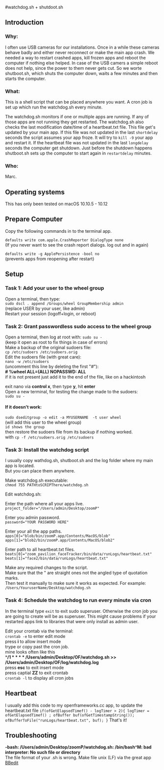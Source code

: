 #watchdog.sh + shutdoot.sh

## Introduction
### Why:
I often use USB cameras for our installations. Once in a while these cameras behave badly and either never reconnect or make the main app crash. We needed a way to restart crashed apps, kill frozen apps and reboot the computer if nothing else helped.
In case of the USB camers a simple reboot does not help, since the power to them never gets cut. So we worte shutboot.sh, which shuts the computer down, waits a few minutes and then starts the computer.

### What:
This is a shell script that can be placed anywhere you want.
A cron job is set up which run the watchdog.sh every minute.

The watchdog.sh monitors if one or multiple apps are running.
If any of those apps are not running they get restarted.
The watchdog.sh also checks the last modification date/time of a heartbeat.txt file. This file get's updated by your main app. If this file was not updated in the last `shortdelay` seconds  the script assumes your app froze. It will try to `kill -9` your app and restart it.
If the heartbeat file was not updated in the last `longdelay` seconds the computer get shutdown. Just before the shutdown happens shutboot.sh sets up the computer to start again in `restartdelay` minutes.

### Who:
Marc.

## Operating systems
This has only been tested on macOS 10.10.5 - 10.12

## Prepare Computer
Copy the following commands in to the terminal app.

`defaults write com.apple.CrashReporter DialogType none`<br />
(If you never want to see the crash report dialogs. log out and in again)

`defaults write -g ApplePersistence -bool no`<br />
(prevents apps from reopening after restart)

## Setup
### Task 1: Add your user to the wheel group
Open a terminal, then type:<br />
`sudo dscl . append /Groups/wheel GroupMembership admin`<br />
(replace USER by your user, like admin)<br />
Restart your session (logoff+login, or reboot)

### Task 2: Grant passwordless sudo access to the wheel group
Open a terminal, then log at root with: `sudo su -`<br />
(keep it open as root to fix things in case of errors)<br />
Make a backup of the original sudoers file:<br />
`cp /etc/sudoers /etc/sudoers.orig`<br />
Edit the sudoers file (with great care):<br />
`nano -w /etc/sudoers`<br />
(uncomment this line by deleting the first "#"):<br />
**# %wheel ALL=(ALL) NOPASSWD: ALL**<br />
if it is not present just add it to the end of the file, like on a hackintosh<br />

exit nano via **control x**, then type **y**, hit **enter**<br />
Open a new terminal, for testing the change made to the sudoers:<br />
`sudo su -`

#### If it doesn't work:
`sudo dseditgroup -o edit -a MYUSERNAME  -t user wheel`<br />
(will add this user to the wheel group)<br />
`id shows the group`<br />
then restore the sudoers file from its backup if nothing worked.<br />
with `cp -f /etc/sudoers.orig /etc/sudoers`

### Task 3: Install the watchdog script
I usually copy wathdog.sh, shutboot.sh and the log folder where my main app is located.<br />
But you can place them anywhere.

Make watchdog.sh executable:<br />
`chmod 755 PATHtoSCRIPThere/watchdog.sh`

Edit watchdog.sh:

Enter the path where all your apps live.<br />
`project_folder="/Users/admin/Desktop/zoomP"`

Enter you admin password.<br />
`password="YOUR PASSWORD HERE"`

Enter your all the app paths.<br />
`apps[0]="blob/bin/zoomP.app/Contents/MacOS/blob"`<br />
`apps[1]="blob2/bin/zoomP.app/Contents/MacOS/blob2"`

Enter path to all heartbeat.txt files.<br />
`beats[0]="zoom_pavilion_faceTracker/bin/data/runLogs/heartbeat.txt"`<br />
`beats[1]="face2/bin/data/runLogs/heartbeat.txt"`

Make any required changes to the script.<br />
Make sure that the " are straight ones not the angled type of quotation marks.<br />
Then test it manually to make sure it works as expected. For example:<br />
`/Users/YouruserName/Desktop/watchdog.sh`

### Task 4: Schedule the watchdog to run every minute via cron

In the terminal type `exit` to exit sudo superuser. Otherwise the cron job you are going to create will be as superuser. This might cause problems if your restarted apps link to libraries that were only install as admin user.

Edit your crontab via the terminal:<br />
`crontab -e` to enter edit mode<br />
press **i** to allow insert mode<br />
trype or copy past the cron job.<br />
mine looks often like this<br />
***/1 * * * * /Users/admin/Desktop/OF/watchdog.sh >> /Users/admin/Desktop/OF/log/watchdog.log**<br />
press **esc** to exit insert mode<br />
press captial **ZZ** to exit crontab<br />
`crontab -l` to display all cron jobs

## Heartbeat
I usually add this code to my openframeworks.cc app, to update the heartbeat.txt file
`
if(ofGetElapsedTimef() - logTimer > 2){
    logTimer = ofGetElapsedTimef() ;
    ofBuffer buf(ofGetTimestampString());
    ofBufferToFile("runLogs/heartbeat.txt", buf);
}
`
That's it!


## Troubleshooting
**-bash: /Users/admin/Desktop/zoomP/watchdog.sh: /bin/bash^M: bad interpreter: No such file or directory**<br />
The file format of your .sh is wrong. Make file unix (LF) via the great app [BBedit](https://www.barebones.com/products/bbedit/)

